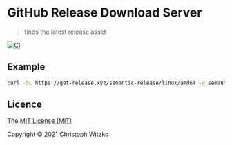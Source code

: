 # GitHub Release Download Server
> finds the latest release asset

[![CI](https://github.com/christophwitzko/get-release.xyz/workflows/CI/badge.svg?branch=master)](https://github.com/christophwitzko/get-release.xyz/actions?query=workflow%3ACI+branch%3Amaster)

## Example

```bash
curl -SL https://get-release.xyz/semantic-release/linux/amd64 -o semantic-release && chmod +x semantic-release
```

## Licence

The [MIT License (MIT)](http://opensource.org/licenses/MIT)

Copyright © 2021 [Christoph Witzko](https://twitter.com/christophwitzko)
